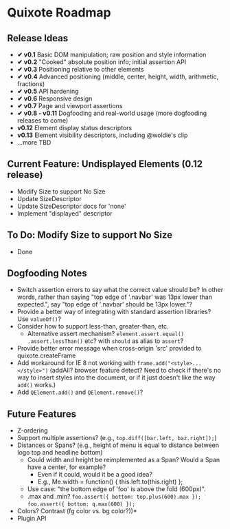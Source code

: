 # Quixote Roadmap

## Release Ideas

* **✔ v0.1** Basic DOM manipulation; raw position and style information
* **✔ v0.2** "Cooked" absolute position info; initial assertion API
* **✔ v0.3** Positioning relative to other elements
* **✔ v0.4** Advanced positioning (middle, center, height, width, arithmetic, fractions)
* **✔ v0.5** API hardening
* **✔ v0.6** Responsive design
* **✔ v0.7** Page and viewport assertions
* **✔ v0.8 - v0.11** Dogfooding and real-world usage (more dogfooding releases to come)
* **v0.12** Element display status descriptors
* **v0.13** Element visibility descriptors, including @woldie's clip
* ...more TBD


## Current Feature: Undisplayed Elements (0.12 release)

* Modify Size to support No Size
* Update SizeDescriptor
* Update SizeDescriptor docs for 'none'
* Implement "displayed" descriptor


## To Do: Modify Size to support No Size
* Done


## Dogfooding Notes

* Switch assertion errors to say what the correct value should be? In other words, rather than saying "top edge of '.navbar' was 13px lower than expected.", say "top edge of '.navbar' should be 13px lower."?
* Provide a better way of integrating with standard assertion libraries? Use `valueOf()`?
* Consider how to support less-than, greater-than, etc.
	* Alternative assert mechanism? `element.assert.equal()` `.assert.lessThan()` etc? with `should` as alias to `assert`?
* Provide better error message when cross-origin 'src' provided to quixote.createFrame
* Add workaround for IE 8 not working with `frame.add("<style>...</style>")` (addAll? browser feature detect? Need to check if there's no way to insert styles into the document, or if it just doesn't like the way `add()` works.)  
* Add `QElement.add()` and `QElement.remove()`?


## Future Features

* Z-ordering
* Support multiple assertions? (e.g., `top.diff([bar.left, baz.right]);`)
* Distances or Spans? (e.g., height of menu is equal to distance between logo top and headline bottom)
  * Could width and height be reimplemented as a Span? Would a Span have a center, for example?
    * Even if it could, would it be a good idea?
    * E.g., Me.width = function() { this.left.to(this.right) };
  * Use case: "the bottom edge of 'foo' is above the fold (600px)".
  * .max and .min?  `foo.assert({ bottom: top.plus(600).max });`   `foo.assert({ bottom: q.max(600) });`
* Colors? Contrast (fg color vs. bg color?))*
* Plugin API
